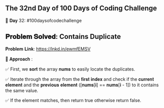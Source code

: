 The 32nd Day of 100 Days of Coding Challenge
-----------------------------------------------------

📌 𝐃𝐚𝐲 32: #100daysofcodechallenge

𝐏𝐫𝐨𝐛𝐥𝐞𝐦 𝐒𝐨𝐥𝐯𝐞𝐝: Contains Duplicate
-----------------------------------------------------
𝐏𝐫𝐨𝐛𝐥𝐞𝐦 𝐋𝐢𝐧𝐤: https://lnkd.in/ewmfEMSV

📌 𝐀𝐩𝐩𝐫𝐨𝐚𝐜𝐡 :

✅ First, we 𝐬𝐨𝐫𝐭 the array 𝐧𝐮𝐦𝐬 to easily locate the duplicates.

✅ Iterate through the array from the 𝐟𝐢𝐫𝐬𝐭 𝐢𝐧𝐝𝐞𝐱 and check if the 𝐜𝐮𝐫𝐫𝐞𝐧𝐭 𝐞𝐥𝐞𝐦𝐞𝐧𝐭 and the 𝐩𝐫𝐞𝐯𝐢𝐨𝐮𝐬 𝐞𝐥𝐞𝐦𝐞𝐧𝐭 ([𝐧𝐮𝐦𝐬[𝐢] == 𝐧𝐮𝐦𝐬[𝐢 - 1]) to it contains the same value.

✅ If the element matches, then return true otherwise return false.
